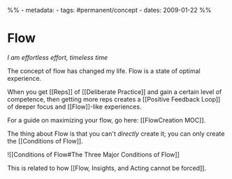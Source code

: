 %% - metadata:
	- tags: #permanent/concept 
	- dates: 2009-01-22 %% 
# Flow
*I am effortless effort, timeless time*

The concept of flow has changed my life. Flow is a state of optimal experience.

When you get [[Reps]] of [[Deliberate Practice]] and gain a certain level of competence, then getting more reps creates a [[Positive Feedback Loop]] of deeper focus and [[Flow]]-like experiences.

For a guide on maximizing your flow, go here: [[FlowCreation MOC]].

The thing about Flow is that you can't *directly* create it; you can only create the [[Conditions of Flow]].

![[Conditions of Flow#The Three Major Conditions of Flow]]

This is related to how [[Flow, Insights, and Acting cannot be forced]].